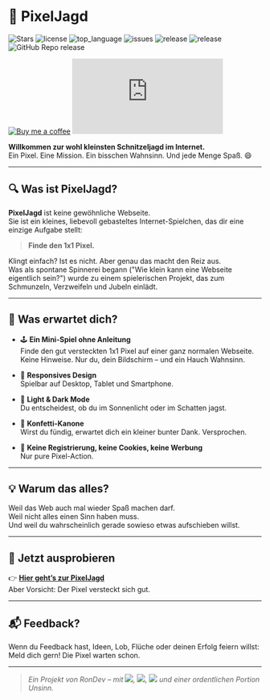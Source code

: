 # 🎯 PixelJagd

<img src="https://mini-badges.rondevhub.de/github/RonDevHub/PixelJagd/stars" alt="Stars"> <img src="https://mini-badges.rondevhub.de/github/RonDevHub/PixelJagd/license" alt="license"> <img src="https://mini-badges.rondevhub.de/github/RonDevHub/PixelJagd/top_language_count" alt="top_language"> <img src="https://mini-badges.rondevhub.de/badge.php?type=github&metric=issues&owner=RonDevHub&repo=PixelJagd&colorMessage=fd5c63" alt="issues"> <img src="https://mini-badges.rondevhub.de/badge.php?type=github&metric=release&owner=RonDevHub&repo=PixelJagd" alt="release"> <img src="https://mini-badges.rondevhub.de/badge.php?type=github&metric=branches&owner=RonDevHub&repo=PixelJagd" alt="release"> ![GitHub Repo release](https://mini-badges.rondevhub.de/static/RonDevHub♥️/PHP)

<a href="https://www.buymeacoffee.com/RonDev" target="_blank">![Buy me a coffee](https://mini-badges.rondevhub.de/icon/cuptogo/By_me_a_Coffee-0077b5/flat)</a>  <a href='https://ko-fi.com/U6U31EV2VS' target='_blank'>![Buy me a coffee](https://mini-badges.rondevhub.de/badge.php?type=icon&icon=cuptogo&textIconRight=ko-fi.com&color2=0077b5)</a>

**Willkommen zur wohl kleinsten Schnitzeljagd im Internet.**  
Ein Pixel. Eine Mission. Ein bisschen Wahnsinn. Und jede Menge Spaß. 😄

---

## 🔍 Was ist PixelJagd?

**PixelJagd** ist keine gewöhnliche Webseite.  
Sie ist ein kleines, liebevoll gebasteltes Internet-Spielchen, das dir eine einzige Aufgabe stellt:

> **Finde den 1x1 Pixel.**

Klingt einfach? Ist es nicht. Aber genau das macht den Reiz aus.  
Was als spontane Spinnerei begann ("Wie klein kann eine Webseite eigentlich sein?") wurde zu einem spielerischen Projekt, das zum Schmunzeln, Verzweifeln und Jubeln einlädt.

---

## 🌈 Was erwartet dich?

- 🕹 **Ein Mini-Spiel ohne Anleitung**  
  Finde den gut versteckten 1x1 Pixel auf einer ganz normalen Webseite. Keine Hinweise. Nur du, dein Bildschirm – und ein Hauch Wahnsinn.

- 📱 **Responsives Design**  
  Spielbar auf Desktop, Tablet und Smartphone.

- 🌙 **Light & Dark Mode**  
  Du entscheidest, ob du im Sonnenlicht oder im Schatten jagst.

- 🎉 **Konfetti-Kanone**  
  Wirst du fündig, erwartet dich ein kleiner bunter Dank. Versprochen.

- 🥳 **Keine Registrierung, keine Cookies, keine Werbung**  
  Nur pure Pixel-Action.

---

## 💡 Warum das alles?

Weil das Web auch mal wieder Spaß machen darf.  
Weil nicht alles einen Sinn haben muss.  
Und weil du wahrscheinlich gerade sowieso etwas aufschieben willst.

---

## 🔗 Jetzt ausprobieren

👉 **<a href="https://pixeljagd.rondevhub.de" target="_blank">Hier geht’s zur PixelJagd</a>**  
Aber Vorsicht: Der Pixel versteckt sich gut.

---

## 📬 Feedback?

Wenn du Feedback hast, Ideen, Lob, Flüche oder deinen Erfolg feiern willst:  
Meld dich gern! Die Pixel warten schon.

---

> _Ein Projekt von RonDev – mit <img src="https://mini-badges.rondevhub.de/icon/bootstrap/Bootstrap_5-7552cc/flat">, <img src="https://mini-badges.rondevhub.de/icon/js/JavaScript-ffd900-black/flat">, <img src="https://mini-badges.rondevhub.de/icon/phpelephant-fff/PHP-0077c8/flat"> und einer ordentlichen Portion Unsinn._
